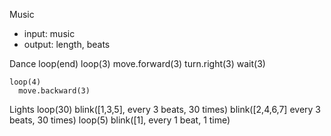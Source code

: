Music
- input: music
- output: length, beats

Dance
  loop(end)
    loop(3)
      move.forward(3)
      turn.right(3)
      wait(3) 
      
    loop(4)
      move.backward(3)
  

Lights
   loop(30)
    blink([1,3,5], every 3 beats, 30 times)
    blink([2,4,6,7] every 3 beats, 30 times)
    loop(5)
      blink([1], every 1 beat, 1 time)
